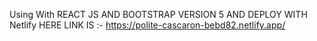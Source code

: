 Using With REACT JS AND BOOTSTRAP VERSION 5
AND DEPLOY WITH Netlify HERE LINK IS :- https://polite-cascaron-bebd82.netlify.app/
